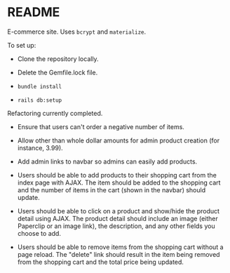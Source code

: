 # README

E-commerce site. Uses `bcrypt` and `materialize`.


To set up:

* Clone the repository locally.

* Delete the Gemfile.lock file.

* `bundle install`  

* `rails db:setup`

Refactoring currently completed.

* Ensure that users can't order a negative number of items.

* Allow other than whole dollar amounts for admin product creation (for instance, 3.99).

* Add admin links to navbar so admins can easily add products.


* Users should be able to add products to their shopping cart from the index page with AJAX. The item should be added to the shopping cart and the number of items in the cart (shown in the navbar) should update.

* Users should be able to click on a product and show/hide the product detail using AJAX. The product detail should include an image (either Paperclip or an image link), the description, and any other fields you choose to add.

* Users should be able to remove items from the shopping cart without a page reload. The "delete" link should result in the item being removed from the shopping cart and the total price being updated.
